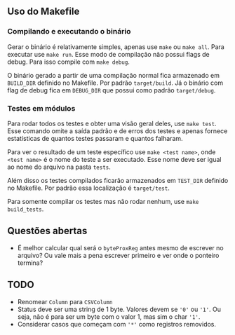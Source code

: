 
## Uso do Makefile

### Compilando e executando o binário

Gerar o binário é relativamente simples, apenas use `make` ou `make all`. Para
executar use `make run`. Esse modo de compilação não possui flags de debug. Para
isso compile com `make debug`.

O binário gerado a partir de uma compilação normal fica armazenado em
`BUILD_DIR` definido no Makefile. Por padrão `target/build`. Já o binário com
flag de debug fica em `DEBUG_DIR` que possui como padrão `target/debug`.

### Testes em módulos

Para rodar todos os testes e obter uma visão geral deles, use `make test`. Esse
comando omite a saída padrão e de erros dos testes e apenas fornece estatísticas
de quantos testes passaram e quantos falharam.

Para ver o resultado de um teste específico use `make <test name>`, onde `<test
name>` é o nome do teste a ser executado. Esse nome deve ser igual ao nome do
arquivo na pasta `tests`.

Além disso os testes compilados ficarão armazenados em `TEST_DIR` definido no
Makefile. Por padrão essa localização é `target/test`.

Para somente compilar os testes mas não rodar nenhum, use `make build_tests`.

## Questões abertas
- É melhor calcular qual será o `byteProxReg` antes mesmo de escrever no
    arquivo? Ou vale mais a pena escrever primeiro e ver onde o ponteiro
    termina?

## TODO
- Renomear `Column` para `CSVColumn`
- Status deve ser uma string de 1 byte. Valores devem se `'0'` ou `'1'`. Ou
    seja, não é para ser um byte com o valor 1, mas sim o char `'1'`.
- Considerar casos que começam com `'*'` como registros removidos.

